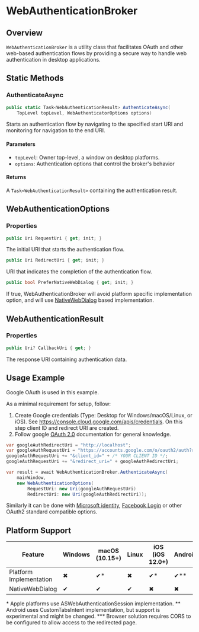 ﻿# WebAuthenticationBroker

## Overview
`WebAuthenticationBroker` is a utility class that facilitates OAuth and other web-based authentication flows by providing a secure way to handle web authentication in desktop applications.

## Static Methods

### AuthenticateAsync
```csharp
public static Task<WebAuthenticationResult> AuthenticateAsync(
    TopLevel topLevel, WebAuthenticatorOptions options)
```
Starts an authentication flow by navigating to the specified start URI and monitoring for navigation to the end URI.

#### Parameters
- `topLevel`: Owner top-level, a window on desktop platforms. 
- `options`: Authentication options that control the broker's behavior

#### Returns
A `Task<WebAuthenticationResult>` containing the authentication result.

## WebAuthenticationOptions

### Properties
```csharp
public Uri RequestUri { get; init; }
```
The initial URI that starts the authentication flow.

```csharp
public Uri RedirectUri { get; init; }
```
URI that indicates the completion of the authentication flow.

```csharp
public bool PreferNativeWebDialog { get; init; }
```
If true, WebAuthenticationBroker will avoid platform specific implementation option, and will use [NativeWebDialog](nativewebdialog.md) based implementation.

## WebAuthenticationResult

### Properties

```csharp
public Uri? CallbackUri { get; }
```
The response URI containing authentication data.

## Usage Example

Google OAuth is used in this example.

As a minimal requirement for setup, follow:
1. Create Google credentials (Type: Desktop for Windows/macOS/Linux, or iOS). See https://console.cloud.google.com/apis/credentials. On this step client ID and redirect URI are created.
2. Follow google [OAuth 2.0](https://developers.google.com/identity/protocols/oauth2/web-server#httprest) documentation for general knowledge.

```csharp
var googleAuthRedirectUri = "http://localhost";
var googleAuthRequestUri = "https://accounts.google.com/o/oauth2/auth?response_type=code&access_type=offline&scope=openid";
googleAuthRequestUri += "&client_id=" + /* YOUR CLIENT ID */;
googleAuthRequestUri += "&redirect_uri=" + googleAuthRedirectUri;

var result = await WebAuthenticationBroker.AuthenticateAsync(
    mainWindow,
    new WebAuthenticationOptions(
        RequestUri: new Uri(googleAuthRequestUri)
        RedirectUri: new Uri(googleAuthRedirectUri));
```

Similarly it can be done with [Microsoft identity](https://learn.microsoft.com/en-us/entra/identity-platform/v2-oauth2-auth-code-flow), [Facebook Login](https://developers.facebook.com/docs/facebook-login/) or other OAuth2 standard compatible options.

## Platform Support

| Feature                     | Windows | macOS (10.15+) | Linux | iOS (iOS 12.0+) | Android  | Browser  |
|-----------------------------|---------|-------|-------|-----|-----------|-----------|
| Platform Implementation  | ✖       | ✔*     | ✖     | ✔*   | ✔**         | ✔***         |
| NativeWebDialog         | ✔       | ✔     | ✔     | ✖   | ✖         | ✖         |

\* Apple platforms use ASWebAuthenticationSession implementation.
\** Android uses CustomTabsIntent implementation, but support is experimental and might be changed.
\*** Browser solution requires CORS to be configured to allow access to the redirected page.
